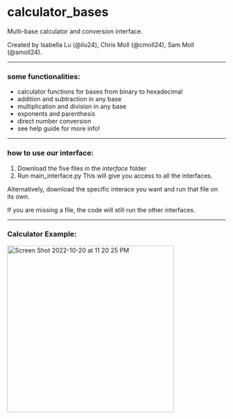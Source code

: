 # calculator_bases
Multi-base calculator and conversion interface.

Created by Isabella Lu (@ilu24), Chris Moll (@cmoll24), Sam Moll (@smoll24).

---
### some functionalities:
- calculator functions for bases from binary to hexadecimal
- addition and subtraction in any base
- multiplication and division in any base
- exponents and parenthesis
- direct number conversion
- see help guide for more info!
---
### how to use our interface:
1) Download the five files in the *interface* folder
2) Run main_interface.py
This will give you access to all the interfaces.

Alternatively, download the specific interace you want and run that file on its own.

If you are missing a file, the code will still run the other interfaces.

---
### Calculator Example:

<img width="384" alt="Screen Shot 2022-10-20 at 11 20 25 PM" src="https://user-images.githubusercontent.com/98288767/197126403-59dba57f-f295-459f-ba92-ca6f1734bb5f.png">
